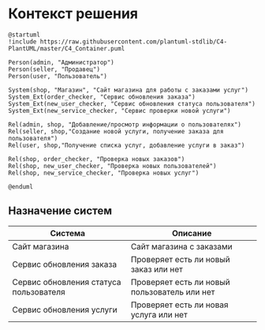 # Контекст решения
<!-- Окружение системы (роли, участники, внешние системы) и связи системы с ним. Диаграмма контекста C4 и текстовое описание. 
-->
```plantuml
@startuml
!include https://raw.githubusercontent.com/plantuml-stdlib/C4-PlantUML/master/C4_Container.puml

Person(admin, "Администратор")
Person(seller, "Продавец")
Person(user, "Пользователь")

System(shop, "Магазин", "Сайт магазина для работы с заказами услуг")
System_Ext(order_checker, "Сервис обновления заказа")
System_Ext(new_user_checker, "Сервис обновления статуса пользователя")
System_Ext(new_service_checker, "Сервис проверки новой услуги")

Rel(admin, shop, "Добавление/просмотр информации о пользователях")
Rel(seller, shop,"Создание новой услуги, получение заказа для пользователя")
Rel(user, shop,"Получение списка услуг, добавление услуги в заказ")

Rel(shop, order_checker, "Проверка новых заказов")
Rel(shop, new_user_checker, "Проверка новых пользователей")
Rel(shop, new_service_checker, "Проверка новых услуг")

@enduml
```
## Назначение систем
|Система| Описание|
|-------|---------|
| Сайт магазина | Сайт магазина с заказами |
| Сервис обновления заказа | Проверяет есть ли новый заказ или нет |
| Сервис обновления статуса пользователя | Проверяет есть ли новый пользователь или нет |
| Сервис обновления услуги | Проверяет есть ли новая услуга или нет |


